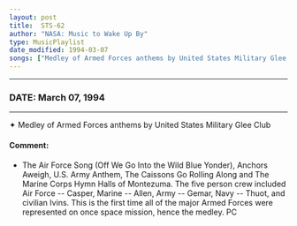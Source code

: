 ```yaml
---
layout: post
title:  STS-62
author: "NASA: Music to Wake Up By"
type: MusicPlaylist
date_modified: 1994-03-07
songs: ["Medley of Armed Forces anthems by United States Military Glee Club"]
---
```


----
### DATE: March 07, 1994
----
✦ Medley of Armed Forces anthems by United States Military Glee Club

#### Comment:
* The Air Force Song  (Off We Go Into the Wild Blue Yonder), Anchors Aweigh, U.S. Army Anthem, The Caissons Go Rolling Along and The Marine Corps Hymn Halls of Montezuma. The five person crew included Air Force --  Casper, Marine -- Allen, Army -- Gemar, Navy -- Thuot, and civilian Ivins. This is the first time all of the major Armed Forces were represented on once space mission, hence the medley. PC



<br/>
<center>
	<a target="_blank"
	   href="https://twitter.com/intent/tweet?hashtags=Space,NASA,Playlist,NASAWakeupCalls,SpaceProgram&text={{ page.author}}, '{{ page.songs.first }}' {{ page.title }}, {{ page.date | date: '%B %d, %Y' }}. {{ site.url }}{{ page.url }}&via=nasawakeupcalls"><i class="fab fa-twitter" alt="Tweet this page" style="font-size: 1.3em;"></i></a>
	&nbsp; 	<i class="fas fa-user-astronaut" style="font-size: 1.5em;"></i> &nbsp;
    <a id="custom_amazon_link"
       type="amzn" search="#"
       category="popular music">
    <i class="fab fa-amazon" style="font-size: 1.3em;"></i></a>
</center>

<!-- Randomly resolve an individual entry from a song array -->
<script src="/assets/javascript/seedrandom.min.js"></script>
<script>
  var wake_me_up = ["Medley of Armed Forces anthems by United States Military Glee Club"];
  var prng = new Math.seedrandom();
  function randomSong() {
    song = wake_me_up[Math.floor(Math.random() * wake_me_up.length)];
    var amazon_link = document.getElementById("custom_amazon_link");
    amazon_link.setAttribute("search", song);
  }
  window.onload = randomSong();
</script>
